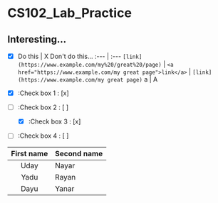 # CS102_Lab_Practice

Interesting...
---

-[x] Do this | X Don't do this...
:--- | :---
`[link](https://www.example.com/my%20/great%20/page)` | 
`<a href="https://www.example.com/my great page">link</a>` | `[link](https://www.example.com/my great page)`
a | A


- [x] :Check box 1 : [x]
- [ ] :Check box 2 : [ ]  
	* [x] :Check box 3 : [x]
- [ ] :Check box 4 : [ ]


First name | Second name
:----: | :----
Uday | Nayar
Yadu | Rayan
Dayu | Yanar
